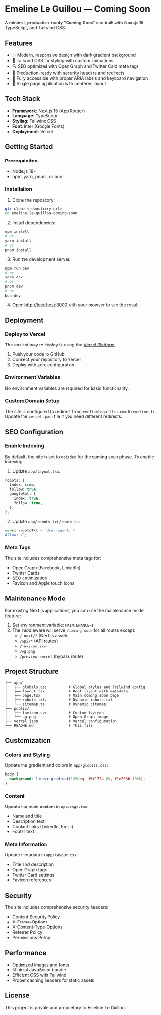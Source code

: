 # Emeline Le Guillou — Coming Soon

A minimal, production-ready "Coming Soon" site built with Next.js 15, TypeScript, and Tailwind CSS.

## Features

- ✨ Modern, responsive design with dark gradient background
- 🎨 Tailwind CSS for styling with custom animations
- 🔍 SEO optimized with Open Graph and Twitter Card meta tags
- 🚀 Production-ready with security headers and redirects
- 📱 Fully accessible with proper ARIA labels and keyboard navigation
- 🎯 Single page application with centered layout

## Tech Stack

- **Framework**: Next.js 15 (App Router)
- **Language**: TypeScript
- **Styling**: Tailwind CSS
- **Font**: Inter (Google Fonts)
- **Deployment**: Vercel

## Getting Started

### Prerequisites

- Node.js 18+ 
- npm, yarn, pnpm, or bun

### Installation

1. Clone the repository:
```bash
git clone <repository-url>
cd emeline-le-guillou-coming-soon
```

2. Install dependencies:
```bash
npm install
# or
yarn install
# or
pnpm install
```

3. Run the development server:
```bash
npm run dev
# or
yarn dev
# or
pnpm dev
# or
bun dev
```

4. Open [http://localhost:3000](http://localhost:3000) with your browser to see the result.

## Deployment

### Deploy to Vercel

The easiest way to deploy is using the [Vercel Platform](https://vercel.com/new):

1. Push your code to GitHub
2. Connect your repository to Vercel
3. Deploy with zero configuration

### Environment Variables

No environment variables are required for basic functionality.

### Custom Domain Setup

The site is configured to redirect from `emelineleguillou.com` to `emeline.fi`. Update the `vercel.json` file if you need different redirects.

## SEO Configuration

### Enable Indexing

By default, the site is set to `noindex` for the coming soon phase. To enable indexing:

1. Update `app/layout.tsx`:
```typescript
robots: {
  index: true,
  follow: true,
  googleBot: {
    index: true,
    follow: true,
  },
},
```

2. Update `app/robots.txt/route.ts`:
```typescript
const robotsTxt = `User-agent: *
Allow: /`;
```

### Meta Tags

The site includes comprehensive meta tags for:
- Open Graph (Facebook, LinkedIn)
- Twitter Cards
- SEO optimization
- Favicon and Apple touch icons

## Maintenance Mode

For existing Next.js applications, you can use the maintenance mode feature:

1. Set environment variable: `MAINTENANCE=1`
2. The middleware will serve `/coming-soon` for all routes except:
   - `/_next/*` (Next.js assets)
   - `/api/*` (API routes)
   - `/favicon.ico`
   - `/og.png`
   - `/preview-secret` (bypass route)

## Project Structure

```
├── app/
│   ├── globals.css          # Global styles and Tailwind config
│   ├── layout.tsx           # Root layout with metadata
│   ├── page.tsx             # Main coming soon page
│   ├── robots.txt/          # Dynamic robots.txt
│   └── sitemap.ts           # Dynamic sitemap
├── public/
│   ├── favicon.svg          # Custom favicon
│   └── og.png               # Open Graph image
├── vercel.json              # Vercel configuration
└── README.md                # This file
```

## Customization

### Colors and Styling

Update the gradient and colors in `app/globals.css`:
```css
body {
  background: linear-gradient(135deg, #0f172a 0%, #1e293b 100%);
}
```

### Content

Update the main content in `app/page.tsx`:
- Name and title
- Description text
- Contact links (LinkedIn, Email)
- Footer text

### Meta Information

Update metadata in `app/layout.tsx`:
- Title and description
- Open Graph tags
- Twitter Card settings
- Favicon references

## Security

The site includes comprehensive security headers:
- Content Security Policy
- X-Frame-Options
- X-Content-Type-Options
- Referrer Policy
- Permissions Policy

## Performance

- Optimized images and fonts
- Minimal JavaScript bundle
- Efficient CSS with Tailwind
- Proper caching headers for static assets

## License

This project is private and proprietary to Emeline Le Guillou.
